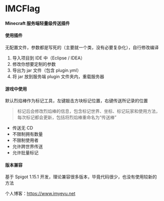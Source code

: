 # IMCFlag

#### Minecraft 服务端轻量级传送插件

#### 使用插件

无配置文件，参数都是写死的（主要就一个类，没有必要复杂化），自行修改编译
1. 导入项目到 IDE 中（Eclipse / IDEA）
2. 修改你想要定制的参数
3. 导出为 jar 文件（包含 plugin.yml）
4. 将 jar 放到服务端 plugin 文件夹内，重载服务器

#### 游戏中使用
默认烈焰棒作为标记工具，左键敲击方块标记位置，右键传送所记录的位置

> 标记后会修改烈焰棒的信息，包含标记世界、坐标、标记玩家和使用方法，每次标记都会更新，包括将烈焰棒重命名为“传送棒”

- 传送无 CD
- 不限制拥有数量
- 不限制使用者
- 允许跨世界传送
- 允许批量标记

#### 版本兼容
基于 Spigot 1.15.1 开发，理论兼容很多版本，毕竟代码很少，也没有使用较新的方法


个人博客：<https://www.imyeyu.net>
